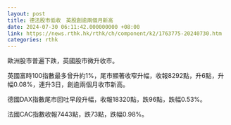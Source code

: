 ```yaml
---
layout: post
title: 德法股市低收　英股創逾兩個月新高
date: 2024-07-30 06:11:42.000000000 +08:00
link: https://news.rthk.hk/rthk/ch/component/k2/1763775-20240730.htm
categories: rthk
---
```


歐洲股市普遍下跌，英國股市微升收市。

英國富時100指數最多曾升約1%，尾市顯著收窄升幅，收報8292點，升6點，升幅0.08%，連升3日，創逾兩個月收市新高。

德國DAX指數尾市回吐早段升幅，收報18320點，跌96點，跌幅0.53%。

法國CAC指數收報7443點，跌73點，跌幅0.98%。
